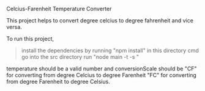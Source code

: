 Celcius-Farenheit Temperature Converter


This project helps to convert degree celcius to degree fahrenheit and vice versa.

To run this project, 
> install the dependencies by running "npm install" in this directory cmd
> go into the src directory 
> run "node main -t <temperature> -s <conversionScale>" 

  temperature should be a valid number and conversionScale should be 
  "CF" for converting from degree Celcius to degree Farenheit
  "FC" for converting from degree Farenheit to degree Celsius.

